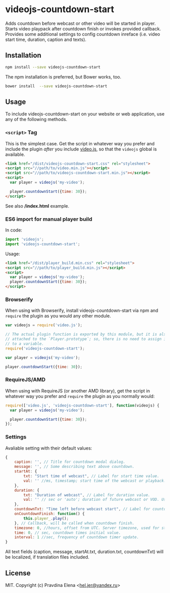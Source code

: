 # videojs-countdown-start

Adds countdown before webcast or other video will be started in player. Starts video playpack after countdown finish or invokes  provided  callback. Provides some additional settings to config countdown inreface (i.e. video start time, duration, caption and texts). 

## Installation

```sh
npm install --save videojs-countdown-start
```

The npm installation is preferred, but Bower works, too.

```sh
bower install  --save videojs-countdown-start
```

## Usage

To include videojs-countdown-start on your website or web application, use any of the following methods.

### `<script>` Tag

This is the simplest case. Get the script in whatever way you prefer and include the plugin _after_ you include [video.js][videojs], so that the `videojs` global is available.

```html
<link href="/dist/videojs-countdown-start.css" rel="stylesheet">
<script src="//path/to/video.min.js"></script>
<script src="//path/to/videojs-countdown-start.min.js"></script>
<script>
  var player = videojs('my-video');

  player.countdownStart({time: 30});
</script>
```

See also **/index.html** example.

### ES6 import for manual player build
In code:
```js
import 'videojs';
import 'videojs-countdown-start';
```
Usage:
```html
<link href="/dist/player_build.min.css" rel="stylesheet">
<script src="//path/to/player_build.min.js"></script>
<script>
  var player = videojs('my-video');
  player.countdownStart({time: 30});
</script>
```

### Browserify

When using with Browserify, install videojs-countdown-start via npm and `require` the plugin as you would any other module.

```js
var videojs = require('video.js');

// The actual plugin function is exported by this module, but it is also
// attached to the `Player.prototype`; so, there is no need to assign it
// to a variable.
require('videojs-countdown-start');

var player = videojs('my-video');

player.countdownStart({time: 30});
```

### RequireJS/AMD

When using with RequireJS (or another AMD library), get the script in whatever way you prefer and `require` the plugin as you normally would:

```js
require(['video.js', 'videojs-countdown-start'], function(videojs) {
  var player = videojs('my-video');

  player.countdownStart({time: 30});
});
```


### Settings
Avaliable setting with their default values:
```js
{
    caption: '', // Title for countdown modal dialog.
	message: '', // Some describing text above countdown.
	startAt: {
		txt: "Start time of webcast", // Label for start time value.
		val: '' //ms, timestamp; start time of the webcast or playback. Used for information purpose. 
	},
	duration: {
		txt: "Duration of webcast", // Label for duration value.
		val: '' // sec or 'auto'; duration of future webcast or VOD. Used for information purpose. If 'Auto' value setted, duration will be getted using videojs player.duration() method.
	},
	countdownTxt: "Time left before webcast start", // Label for countdown value.
	onCountdownFinish: function() {
		this.player_.play();
	}, // Callback, will be called when countdown finish.
	timezone: 0, //hours, offset from UTC. Server timezone, used for startAt client time convertion. 
	time: 0, // sec, countdown times initial value.
	interval: 1 //sec, frequency of countdown timer update.
}
```

All text fields (caption, message, startAt.txt, duration.txt, countdownTxt) will be localized, if translation files included.

## License

MIT. Copyright (c) Pravdina Elena &lt;hel.jer@yandex.ru&gt;


[videojs]: http://videojs.com/
